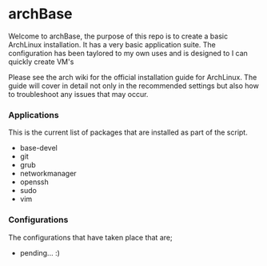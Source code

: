 # archBase
Welcome to archBase, the purpose of this repo is to create a basic ArchLinux installation. It has a very basic application suite. The configuration has been taylored to my own uses and is designed to I can quickly create VM's

Please see the arch wiki for the official installation guide for ArchLinux. The guide will cover in detail not only in the recommended settings but also how to troubleshoot any issues that may occur. 

### Applications
This is the current list of packages that are installed as part of the script.
* base-devel
* git
* grub
* networkmanager
* openssh
* sudo
* vim

### Configurations
The configurations that have taken place that are;
* pending... :)
